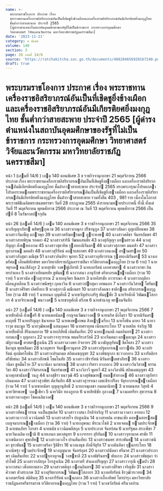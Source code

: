 ```yaml
---
name: >-
  พระบรมราชโองการ ประกาศ เรื่อง
  พระราชทานเครื่องราชอิสริยาภรณ์อันเป็นที่เชิดชูยิ่งช้างเผือกและเครื่องราชอิสริยาภรณ์อันมีเกียรติยศยิ่งมงกุฎไทย
  ชั้นต่ำกว่าสายสะพาย ประจำปี 2565
  [ผู้ดำรงตำแหน่งในสถาบันอุดมศึกษาของรัฐที่ไม่เป็นข้าราชการ กระทรวงการอุดมศึกษา
  วิทยาศาสตร์ วิจัยและนวัตกรรม มหาวิทยาลัยราชภัฏนครราชสีมา]
date: '2023-11-21'
category: ข พิเศษ
volume: 140
section: 3
page: 26 เล่มที่ 14/6
source: 'https://ratchakitcha.soc.go.th/documents/488284656920167240.pdf'
draft: true
---
```


# พระบรมราชโองการ ประกาศ เรื่อง พระราชทานเครื่องราชอิสริยาภรณ์อันเป็นที่เชิดชูยิ่งช้างเผือกและเครื่องราชอิสริยาภรณ์อันมีเกียรติยศยิ่งมงกุฎไทย ชั้นต่ำกว่าสายสะพาย ประจำปี 2565 [ผู้ดำรงตำแหน่งในสถาบันอุดมศึกษาของรัฐที่ไม่เป็นข้าราชการ กระทรวงการอุดมศึกษา วิทยาศาสตร์ วิจัยและนวัตกรรม มหาวิทยาลัยราชภัฏนครราชสีมา]

หน้า 1 (เลมที่ 14/6 ) เลม 140 ตอนพิเศษ 3 ข ราชกิจจานุเบกษา 21 พฤศจิกายน 2566 ประกาศ เรื่อง พระราชทานเครื่องราชอิสริยาภรณอันเป็นที่เชิดชูยิ่งชางเผือก และเครื่องราชอิสริยาภรณอันมีเกียรติยศยิ่งมงกุฎไทย ชั้นต่ํากวาสายสะพาย ประจําป 2565 ทรงพระกรุณาโปรดเกลาโปรดกระหมอมพระราชทานเครื่องราชอิสริยาภรณอันเป็นที่เชิดชูยิ่งชางเผือก และเครื่องราชอิสริยาภรณอันมีเกียรติยศยิ่งมงกุฎไทย ชั้นต่ํากวาสายสะพาย รวมทั้งสิ้น 403 , 981 ราย เนื่องในโอกาสพระราชพิธีเฉลิมพระชนมพรรษา วันที่ 28 กรกฎาคม 2565 ดังรายนามทายประกาศนี้ ทั้งนี้ ตั้งแต่วันที่ 11 พฤศจิกายน พุทธศักราช 2566 ประกาศ ณ วันที่ 13 พฤศจิกายน พุทธศักราช 2566 เป็นปที่ 8 ในรัชกาลปจจุบัน

หน้า 26 (เลมที่ 14/6 ) เลม 140 ตอนพิเศษ 3 ข ราชกิจจานุเบกษา 21 พฤศจิกายน 2566 35 นางริญญาภัทร พสิษฐกุลเวช 36 นางสาวเรณุกา ปรีชานุกูล 37 นางสาวลัดดา บุญเปลี่ยนพล 38 นางสาววันเพ็ญ แกวพุก 39 นางสาวศรัณยรมย ภูระหงษ 40 นางสาวศศิธร จันทรอัมพร 41 นางสาวสายพิรุณ รอดผา 42 นางสาวสารินี วัฒนแสนชัย 43 นางสุกัญญา แยมสรวล 44 นางสุกัญญา สังขทองงาม 45 นางสาวสุธาทิพ รุงทองนิรันดร 46 นางสาวสุภาพร มนคล้ํา 47 นางสาวสุภาภรณ มลคล้ํา 48 นางสาวสุรีรัตน์ คลายสถาพร 49 นางสาวอนงค อรามสรอย 50 นางสาวอังสุมา มณีสุข 51 นางสาวอินทิรา พุกทา 52 นางสาวอุทัยวรรณ รุงทองนิรันดร 53 นางเอมรัศม เอี่ยมพิทักษ์พร มหาวิทยาลัยราชภัฏนครราชสีมา ทวีติยาภรณมงกุฎไทย (รวม 6 ราย) 1 นายจตุรงค ธนะสีลังกูร 2 นายสุรชัย วงษฟูเกียรติ 3 นายเอกรัตน์ เอกศาสตร 4 นางสาวเรขา อินทรกําแหง 5 นางสาวเทียมหทัย ชูพันธ 6 นางวาสนา ภานุรักษ์ ตริตาภรณชางเผือก (รวม 10 ราย) 1 นายวนัด อางสุวรรณ 2 นายอนุจิตร ชิณสาร 3 นายอิสรชัย ลาวรรณา 4 นางสาวกฤติกา เผื่อนงูเหลือม 5 นางสาวขนิษฐา กุลนาวิน 6 นางสาวปยสุดา เทพนอก 7 นางสาววันวิสาข โชรัมย 8 นางสาวศิริพร เลิศยิ่งยง 9 นางสุภาวดี มณีเนตร 10 นางสาวอังคณา ชาติกอน ตริตาภรณมงกุฎไทย (รวม 48 ราย) 1 นายกนก บุญศักดิ์ 2 นายขวัญประเสริฐ พันธุชัย 3 นายจิรศักดิ์ วิพัฒนโสภากร 4 นายจิระพงษ พนาวงศ 5 นายชาญศักดิ์ ตรีภพ 6 นายชํานาญ พรอมจันทึก

หน้า 27 (เลมที่ 14/6 ) เลม 140 ตอนพิเศษ 3 ข ราชกิจจานุเบกษา 21 พฤศจิกายน 2566 7 นายธีรศักดิ์ สังขศรี 8 นายนพอนันต กาญจนวัฒนาวงศ 9 นายนริศ มิ่งโมรา 10 นายนิรันดร คงฤทธิ์ 11 นายปริญญา ชินจอหอ 12 นายพงษเกษม สิงหรุงเรือง 13 นายโยธิน มาหา 14 นายวราวุธ ธนะมูล 15 นายวุฒิพงศ แสนบุดดา 16 นายศรายุทธ เนียนกระโทก 17 นายสถิต จําเริญ 18 นายสืบศักดิ์ สิริมงคลกาล 19 นายอภิสิทธิ์ เดิมสันเทียะ 20 นายออนลมี กมลอินทร 21 นางสาวกอบแกว บุญกลาง 22 นางสาวจารุวรรณ พนมจีระสวัสดิ์ 23 นางจินตนา แยมละมุล 24 นางสาวณัฐกานต ศาสตรสูงเนิน 25 นางสาวดวงพร กิจอาทร 26 นางธัญญรัศม ชิดไธสง 27 นางสาวธิดานุช พุทธสิมมา 28 นางบุษกร จันทเทวนุมาส 29 นางสาวปฐมาภรณ เถาวพัน 30 นางปรรัตน์ ศุภมิตรโยธิน 31 นางสาวเปรมกมล สถิตเดชกุญชร 32 นางพิชญาภา ชะวางกลาง 33 นางรัตติกร ศรีชัยชนะ 34 นางสาวลักษมี โขมโนทัย 35 นางสาววชิรารัตน์ นิรันดรเตชาภัทร 36 นางสาววนิดา ชูหมื่นไวย 37 นางวนิดา นเรธรณ 38 นางสาววริศรา ยางกลาง 39 นางสาววันวิสาข ธรรมวิชา 40 นางสาววิจิตรภรณ จันทร์พงษ 41 นางวิภาวี พูลทวี 42 นางวิลาสินี สถิตเดชกุญชร 43 นางศุภชานันท วนภู 44 นางสุชีรา ธนาวุฒิ 45 นางสุพิชฌาย ยนตสําอางค 46 นางสาวสุภัทรา เกิดมงคล 47 นางสาวสุวพัชร คัดจันทึก 48 นางสาวสุวรรณา เตชะธีระปรีดา จัตุรถาภรณชางเผือก (รวม 14 ราย) 1 นายชายฉัตร บุญญานุสิทธิ์ 2 นายภาณุเดชา กมลมานิทย 3 นายมณฑล วิสุทธิ 4 นายวัชรพงษ วงคเขียว 5 นายวินัย ทองภูบาล 6 นายสิทธิชัย กุลวงค 7 นางแคทรียา สุขวรรณ 8 นางสาวดวงสุดา โชคเฉลิมวงศ

หน้า 28 (เลมที่ 14/6 ) เลม 140 ตอนพิเศษ 3 ข ราชกิจจานุเบกษา 21 พฤศจิกายน 2566 9 นางสาวทัศนวรรณ จงเป็นสุขเลิศ 10 นางสาววาสนา กีรติจําเริญ 11 นางสาวแววดาว ดาทอง 12 นางสาวแวววลี แววฉิมพลี 13 นางสาวสายใจ ปอสูงเนิน 14 นางสายฝน อาชนะชัย คอหนฮอรสต เบญจมาภรณชางเผือก (รวม 36 ราย) 1 นายกฤษณะ พีระนวโชติ 2 นายเจตน ทวมประจักษ 3 นายชนภัทร ไกรสร 4 นายธนัช แววฉิมพลีสกุล 5 นายประภาส จันทร์สม 6 นายรัฐพล สระเพ็ชร 7 นายวันเฉลิม เบามี 8 นายเอนก มหาสมุทร 9 นางจรรยา สุริยันต 10 นางสาวจุฑามาศ ศรชัย 11 นางชนิดาภา ศุพาสีห 12 นางสาวดวงใจ ปานสันเทียะ 13 นางสาวธนพร สาระพันธ 14 นางสาวธนิดา ธุระพันธ 15 นางสาวธริดา ฐิติธีรา 16 นางนงนุช ภักดิ์จัตุรัส 17 นางนันทิดา ยุนกระโทก 18 นางนิษฐา ทวมประจักษ 19 นางบุญนาค จันทร์อุดร 20 นางสาวปนัดดา ศรีมาศ 21 นางสาวประภาพร เดิมสันเทียะ 22 นางปยกาญจน วงษชาลี 23 นางพัชรินทร พับเกาะ 24 นางสาวพัชสุดา จําปาโพธิ์ 25 นางสาวรภัสกุล ไกรสูงเนิน 26 นางราตรี สําแดงปริญญา 27 นางสาววารุณี คุมบัว 28 นางวาสนา เพ็งทองหลาง 29 นางสาวศศิญา กอนอินทร 30 นางสาวศิริพร เจริญชัย 31 นางสาวศิวาพร ตัวสระเกษ 32 นางสุรัชยากรณ วิพัฒนโสภากร 33 นางหทัยรัตน์ ธีรวุฒิวรเวทย 34 นางอมรรัตน์ สมิตินทุ 35 นางอารีรัตน์ แกนกลาง 36 นางสาวเอื้องทิพย์ ไตรบํารุง มหาวิทยาลัยราชภัฏนครศรีธรรมราช ทวีติยาภรณมงกุฎไทย (รวม 1 ราย) 1 นางชวัลรัตน์ ศรีนวลปาน
